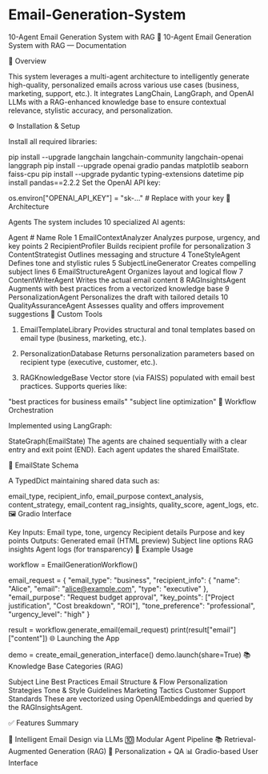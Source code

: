 # Email-Generation-System
10-Agent Email Generation System with RAG
📄 10-Agent Email Generation System with RAG — Documentation

🚀 Overview

This system leverages a multi-agent architecture to intelligently generate high-quality, personalized emails across various use cases (business, marketing, support, etc.). It integrates LangChain, LangGraph, and OpenAI LLMs with a RAG-enhanced knowledge base to ensure contextual relevance, stylistic accuracy, and personalization.

⚙️ Installation & Setup

Install all required libraries:

pip install --upgrade langchain langchain-community langchain-openai langgraph
pip install --upgrade openai gradio pandas matplotlib seaborn faiss-cpu
pip install --upgrade pydantic typing-extensions datetime
pip install pandas==2.2.2
Set the OpenAI API key:

os.environ["OPENAI_API_KEY"] = "sk-..."  # Replace with your key
🧠 Architecture

Agents
The system includes 10 specialized AI agents:

Agent #	Name	Role
1	EmailContextAnalyzer	Analyzes purpose, urgency, and key points
2	RecipientProfiler	Builds recipient profile for personalization
3	ContentStrategist	Outlines messaging and structure
4	ToneStyleAgent	Defines tone and stylistic rules
5	SubjectLineGenerator	Creates compelling subject lines
6	EmailStructureAgent	Organizes layout and logical flow
7	ContentWriterAgent	Writes the actual email content
8	RAGInsightsAgent	Augments with best practices from a vectorized knowledge base
9	PersonalizationAgent	Personalizes the draft with tailored details
10	QualityAssuranceAgent	Assesses quality and offers improvement suggestions
🔧 Custom Tools

1. EmailTemplateLibrary
Provides structural and tonal templates based on email type (business, marketing, etc.).

2. PersonalizationDatabase
Returns personalization parameters based on recipient type (executive, customer, etc.).

3. RAGKnowledgeBase
Vector store (via FAISS) populated with email best practices. Supports queries like:

"best practices for business emails"
"subject line optimization"
🔄 Workflow Orchestration

Implemented using LangGraph:

StateGraph(EmailState)
The agents are chained sequentially with a clear entry and exit point (END). Each agent updates the shared EmailState.

🧩 EmailState Schema

A TypedDict maintaining shared data such as:

email_type, recipient_info, email_purpose
context_analysis, content_strategy, email_content
rag_insights, quality_score, agent_logs, etc.
🖼️ Gradio Interface

Key Inputs:
Email type, tone, urgency
Recipient details
Purpose and key points
Outputs:
Generated email (HTML preview)
Subject line options
RAG insights
Agent logs (for transparency)
🧪 Example Usage

workflow = EmailGenerationWorkflow()

email_request = {
    "email_type": "business",
    "recipient_info": {
        "name": "Alice",
        "email": "alice@example.com",
        "type": "executive"
    },
    "email_purpose": "Request budget approval",
    "key_points": ["Project justification", "Cost breakdown", "ROI"],
    "tone_preference": "professional",
    "urgency_level": "high"
}

result = workflow.generate_email(email_request)
print(result["email"]["content"])
🌐 Launching the App

demo = create_email_generation_interface()
demo.launch(share=True)
📚 Knowledge Base Categories (RAG)

Subject Line Best Practices
Email Structure & Flow
Personalization Strategies
Tone & Style Guidelines
Marketing Tactics
Customer Support Standards
These are vectorized using OpenAIEmbeddings and queried by the RAGInsightsAgent.

✅ Features Summary

🧠 Intelligent Email Design via LLMs
🔟 Modular Agent Pipeline
📚 Retrieval-Augmented Generation (RAG)
🧩 Personalization + QA
📊 Gradio-based User Interface
